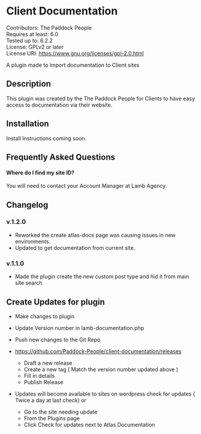 ﻿# Client Documentation  
Contributors: The Paddock People  
Requires at least: 6.0  
Tested up to: 6.2.2  
License: GPLv2 or later  
License URI: https://www.gnu.org/licenses/gpl-2.0.html  

A plugin made to import documentation to Client sites

## Description  

This plugin was created by the The Paddock People for Clients to have easy access to documentation via their website.

## Installation

Install Instructions coming soon.

## Frequently Asked Questions

#### Where do I find my site ID?

You will need to contact your Account Manager at Lamb Agency. 

## Changelog

### v.1.2.0
* Reworked the create atlas-docs page was causing issues in new environments.
* Updated to get documentation from current site.

### v.1.1.0
* Made the plugin create the new custom post type and hid it from main site search


##  Create Updates for plugin

* Make changes to plugin
* Update Version number in lamb-documentation.php
* Push new changes to the Git Repo
  
* https://github.com/Paddock-People/client-documentation/releases
  * Draft a new release
  * Create a new tag ( Match the version number updated above )
  * Fill in details
  * Publish Release 

* Updates will become available to sites on wordpress check for updates ( Twice a day at last check) or
  * Go to the site needing update
  * From the Plugins page
  * Click Check for updates next to Atlas Documentation 
